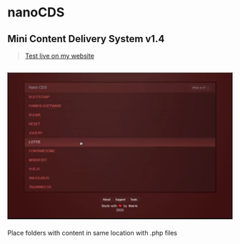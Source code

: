 # nanoCDS
## Mini Content Delivery System v1.4

> [Test live on my website](https://dev.fhnb.ru/assets/)

![Preview image](/preview.jpg)
---
Place folders with content in same location with .php files
